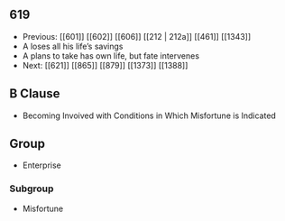 ## 619
- Previous: [[601]] [[602]] [[606]] [[212 | 212a]] [[461]] [[1343]] 
- A loses all his life’s savings
- A plans to take has own life, but fate intervenes
- Next: [[621]] [[865]] [[879]] [[1373]] [[1388]] 

## B Clause
- Becoming Invoived with Conditions in Which Misfortune is Indicated

## Group
- Enterprise

### Subgroup
- Misfortune

